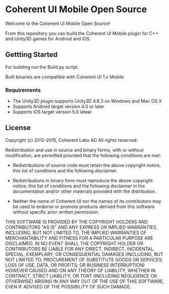 # Coherent UI Mobile Open Source

Welcome to the Coherent UI Mobile Open Source!

From this repository you can build the Coherent UI Mobile plugin for C++ and Unity3D games for Android and iOS.

## Gettting Started

For building run the Build.py script.

Built binaries are compatible with Coherent UI 1.x Mobile

### Requirements 

* The Unity3D plugin supports Unity3D 4.6.3 on Windows and Mac OS X
* Supports Android target version 4.0 or later
* Supports iOS target version 5.0 latear

## License

Copyright (c) 2012-2015, Coherent Labs AD
All rights reserved.

Redistribution and use in source and binary forms, with or without
modification, are permitted provided that the following conditions are met:

* Redistributions of source code must retain the above copyright notice, this
  list of conditions and the following disclaimer.

* Redistributions in binary form must reproduce the above copyright notice,
  this list of conditions and the following disclaimer in the documentation
  and/or other materials provided with the distribution.

* Neither the name of Coherent UI nor the names of its
  contributors may be used to endorse or promote products derived from
  this software without specific prior written permission.

THIS SOFTWARE IS PROVIDED BY THE COPYRIGHT HOLDERS AND CONTRIBUTORS "AS IS"
AND ANY EXPRESS OR IMPLIED WARRANTIES, INCLUDING, BUT NOT LIMITED TO, THE
IMPLIED WARRANTIES OF MERCHANTABILITY AND FITNESS FOR A PARTICULAR PURPOSE ARE
DISCLAIMED. IN NO EVENT SHALL THE COPYRIGHT HOLDER OR CONTRIBUTORS BE LIABLE
FOR ANY DIRECT, INDIRECT, INCIDENTAL, SPECIAL, EXEMPLARY, OR CONSEQUENTIAL
DAMAGES (INCLUDING, BUT NOT LIMITED TO, PROCUREMENT OF SUBSTITUTE GOODS OR
SERVICES; LOSS OF USE, DATA, OR PROFITS; OR BUSINESS INTERRUPTION) HOWEVER
CAUSED AND ON ANY THEORY OF LIABILITY, WHETHER IN CONTRACT, STRICT LIABILITY,
OR TORT (INCLUDING NEGLIGENCE OR OTHERWISE) ARISING IN ANY WAY OUT OF THE USE
OF THIS SOFTWARE, EVEN IF ADVISED OF THE POSSIBILITY OF SUCH DAMAGE.
